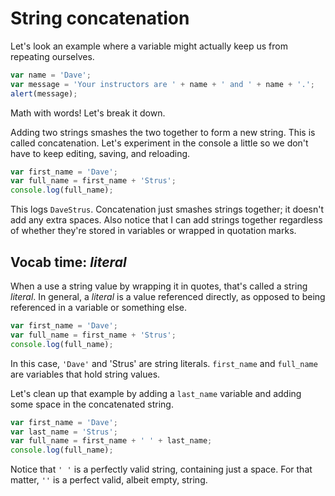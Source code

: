 # String concatenation

Let's look an example where a variable might actually keep us from repeating ourselves.

```js
var name = 'Dave';
var message = 'Your instructors are ' + name + ' and ' + name + '.';
alert(message);
```

Math with words! Let's break it down.

Adding two strings smashes the two together to form a new string. This is called concatenation. Let's experiment in the console a little so we don't have to keep editing, saving, and reloading.

```js
var first_name = 'Dave';
var full_name = first_name + 'Strus';
console.log(full_name);
```

This logs `DaveStrus`. Concatenation just smashes strings together; it doesn't add any extra spaces. Also notice that I can add strings together regardless of whether they're stored in variables or wrapped in quotation marks.

## Vocab time: _literal_

When a use a string value by wrapping it in quotes, that's called a string _literal_. In general, a _literal_ is a value referenced directly, as opposed to being referenced in a variable or something else.

```js
var first_name = 'Dave';
var full_name = first_name + 'Strus';
console.log(full_name);
```

In this case, `'Dave'` and 'Strus' are string literals. `first_name` and `full_name` are variables that hold string values.

Let's clean up that example by adding a `last_name` variable and adding some space in the concatenated string.

```js
var first_name = 'Dave';
var last_name = 'Strus';
var full_name = first_name + ' ' + last_name;
console.log(full_name);
```

Notice that `' '` is a perfectly valid string, containing just a space. For that matter, `''` is a perfect valid, albeit empty, string.
